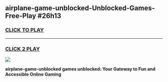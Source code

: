 
## airplane-game-unblocked-Unblocked-Games-Free-Play #26h13
<h3>
<a href="https://us.freeplayer.one?title=airplane-game-unblocked&ref=9M">CLICK TO PLAY</a></h3>
<hr>

<h3>
<a href="https://us.freeplayer.one?title=airplane-game-unblocked&ref=9M">CLICK 2 PLAY</a>
  
</h3>

<a href="https://us.freeplayer.one?title=airplane-game-unblocked&ref=9M"><img src="https://clearcache.store/games.png"></a>


**airplane-game-unblocked games unblocked: Your Gateway to Fun and Accessible Online Gaming**
